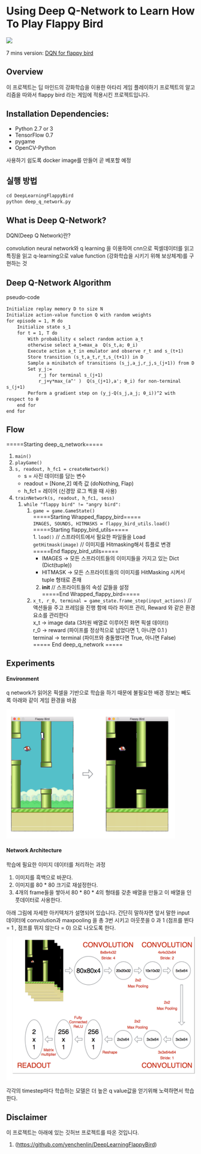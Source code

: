 # Using Deep Q-Network to Learn How To Play Flappy Bird

<img src="./images/flappy_bird_demp.gif" width="250">

7 mins version: [DQN for flappy bird](https://www.youtube.com/watch?v=THhUXIhjkCM)

## Overview
이 프로젝트는 딥 마인드의 강화학습을 이용한 아타리 게임 플레이하기 프로젝트의 알고리즘을 따와서 flappy bird 라는 게임에 적용시킨 프로젝트입니다.

## Installation Dependencies:
* Python 2.7 or 3
* TensorFlow 0.7
* pygame
* OpenCV-Python

사용하기 쉽도록 docker image를 만들어 곧 베포할 예정

## 실행 방법
```
cd DeepLearningFlappyBird
python deep_q_network.py
```

## What is Deep Q-Network?
DQN(Deep Q Network)란?

convolution neural network와 q learning 을 이용하여 cnn으로 픽셀데이터를 읽고 특징을 읽고 q-learning으로 value function (강화학습을 시키기 위해 보상체계)를 구현하는 것

## Deep Q-Network Algorithm

pseudo-code

```
Initialize replay memory D to size N
Initialize action-value function Q with random weights
for episode = 1, M do
    Initialize state s_1
    for t = 1, T do
        With probability ϵ select random action a_t
        otherwise select a_t=max_a  Q(s_t,a; θ_i)
        Execute action a_t in emulator and observe r_t and s_(t+1)
        Store transition (s_t,a_t,r_t,s_(t+1)) in D
        Sample a minibatch of transitions (s_j,a_j,r_j,s_(j+1)) from D
        Set y_j:=
            r_j for terminal s_(j+1)
            r_j+γ*max_(a^' )  Q(s_(j+1),a'; θ_i) for non-terminal s_(j+1)
        Perform a gradient step on (y_j-Q(s_j,a_j; θ_i))^2 with respect to θ
    end for
end for
```
## Flow  
=====Starting deep_q_network=====  
1. `main()`  
2. `playGame()`  
3. `s, readout, h_fc1 = createNetwork()`  
    - s = 사진 데이터를 담는 변수  
    - readout = [None,2] 예측 값 (doNothing, Flap) 
    - h_fc1 = 레이어 (신경망 로그 찍을 때 사용) 
 4. `trainNetwork(s, readout, h_fc1, sess)`   
    1. `while "flappy bird" != "angry bird":`  
        1. `game = game.GameState()`  
        =====Starting Wrapped_flappy_bird=====  
            `IMAGES, SOUNDS, HITMASKS = flappy_bird_utils.load()`  
                =====Starting flappy_bird_utils=====  
                1. `load()` // 스프라이트에서 필요한 파일들을 Load  
                    `getHitmask(image)`  // 이미지를 Hitmasking해서 튜플로 변경  
                =====End flappy_bird_utils=====  
            - IMAGES -> 모든 스프라이트들의 이미지들을 가지고 있는 Dict (Dict(tuple))  
            - HITMASK -> 모든 스프라이트들의 이미지를 HitMasking 시켜서 tuple 형태로 존재  
            2. __init__  // 스프라이트들의 속성 값들을 설정  
        =====End Wrapped_flappy_bird=====  
        2. `x_t, r_0, terminal = game_state.frame_step(input_actions)` // 액션들을 주고 프레임을 진행 함에 따라 파이프 관리, Reward 와 같은 환경 요소를 관리한다  
            x_t -> image data (3차원 배열로 이루어진 화면 픽셀 데이터)  
            r_0 -> reward (파이프를 정상적으로 넘었다면 1, 아니면 0.1 )  
            terminal -> terminal (파이프와 충돌했다면 True, 아니면 False)  
===== End deep_q_network =====   

## Experiments

#### Environment

q network가 읽어온 픽셀을 기반으로 학습을 하기 때문에 불필요한 배경 정보는 빼도록 아래와 같이 게임 환경을 바꿈

<img src="./images/preprocess.png" width="450">

#### Network Architecture
학습에 필요한 이미지 데이터를 처리하는 과정

1. 이미지를 흑백으로 바꾼다.
2. 이미지를 80 * 80 크기로 재설정한다.
3. 4개의 frame들을 쌓아서 80 * 80 * 4의 형태를 갖춘 배열을 만들고 이 배열을 인풋데이터로 사용한다.

아래 그림에 자세한 아키텍처가 설명되어 있습니다.
간단히 말하자면 앞서 말한 input 데이터에 convolution과 maxpooling 을 총 3번 시키고 아웃풋을 0 과 1 (점프를 뛴다 = 1 , 점프를 뛰지 않는다 = 0) 으로 나오도록 한다. 


<img src="./images/network.png">

각각의 timestep마다 학습하는 모델은 더 높은 q value값을 얻기위해 노력하면서 학습한다.


## Disclaimer
이 프로젝트는 아래에 있는 깃허브 프로젝트를 따온 것입니다.

1. (https://github.com/yenchenlin/DeepLearningFlappyBird)


